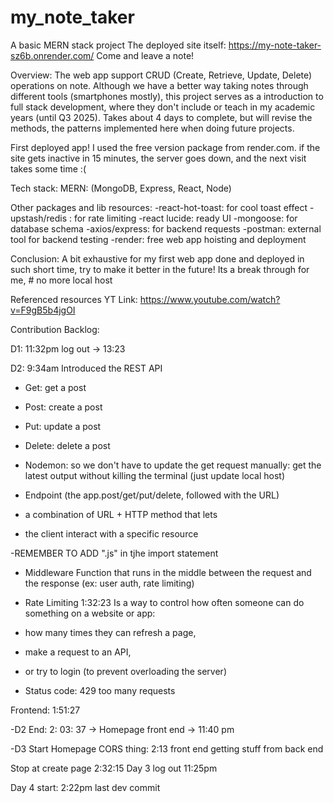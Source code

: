 # my_note_taker

A basic MERN stack project
The deployed site itself: https://my-note-taker-sz6b.onrender.com/ 
Come and leave a note!

Overview:
The web app support CRUD (Create, Retrieve, Update, Delete) operations on note. Although we have a better way taking notes through different tools (smartphones mostly), this project serves as a introduction to full stack development, where they don't include or teach in my academic years (until Q3 2025). Takes about 4 days to complete, but will revise the methods, the patterns implemented here when doing future projects.

First deployed app!
I used the free version package from render.com. 
if the site gets inactive in 15 minutes, the server goes down, and the next visit takes some time :(

Tech stack:
MERN:
    (MongoDB, Express, React, Node)

Other packages and lib resources:
    -react-hot-toast: for cool toast effect
    -upstash/redis : for rate limiting
    -react lucide: ready UI
    -mongoose: for database schema
    -axios/express: for backend requests
    -postman: external tool for backend testing
    -render: free web app hoisting and deployment

Conclusion:
A bit exhaustive for my first web app done and deployed in such short time, try to make it better in the future!
Its a break through for me, # no more local host

Referenced resources
YT Link: https://www.youtube.com/watch?v=F9gB5b4jgOI 

Contribution Backlog:

D1: 11:32pm log out -> 13:23

D2: 9:34am
Introduced the REST API
- Get: get a post
- Post: create a post
- Put: update a post
- Delete: delete a post


- Nodemon: so we don't have to update the get request manually: get the latest output without killing the terminal (just update local host)

- Endpoint (the app.post/get/put/delete, followed with the URL)
- a combination of URL + HTTP method that lets 
- the client interact with a specific resource

-REMEMBER TO ADD ".js" in tjhe import statement

- Middleware
Function that runs in the middle between the request and the response (ex: user auth, rate limiting)

- Rate Limiting 1:32:23
Is a way to control how often someone can do something on a website or app:

- how many times they can refresh a page, 
- make a request to an API, 
- or try to login (to prevent overloading the server)

- Status code: 429 too many requests

Frontend: 1:51:27

-D2 End: 2: 03: 37 -> Homepage front end -> 11:40 pm

-D3 Start
Homepage
CORS thing: 2:13
front end getting stuff from back end

Stop at create page 2:32:15
Day 3 log out 11:25pm

Day 4 start: 2:22pm last dev commit
